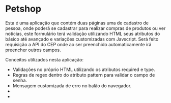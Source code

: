 
# Petshop 

Esta é uma aplicação que contém duas páginas uma de cadastro de pessoa, onde poderá se cadastrar para realizar compras de produtos ou ver noticias, este formulário terá validação utilizando HTML seus atributos do básico até avançado e variações customizadas com Javscript.
Será feito requisição a API do CEP onde ao ser preenchido automaticamente irá preencher outros campos.

Conceitos utilizados nesta aplicação:

- Validações no próprio HTML utilizando os atributos required e type.
- Regras de regex dentro do atributo pattern para validar o campo de senha.
- Mensagem customizada de erro no balão do navegador.
- 
- 

